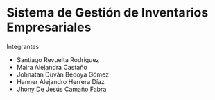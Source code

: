 # Sistema de Gestión de Inventarios Empresariales

Integrantes

- Santiago Revuelta Rodriguez
- Maira Alejandra Castaño
- Johnatan Duván Bedoya Gómez
- Hanner Alejandro Herrera Díaz
- Jhony De Jesús Camaño Fabra
